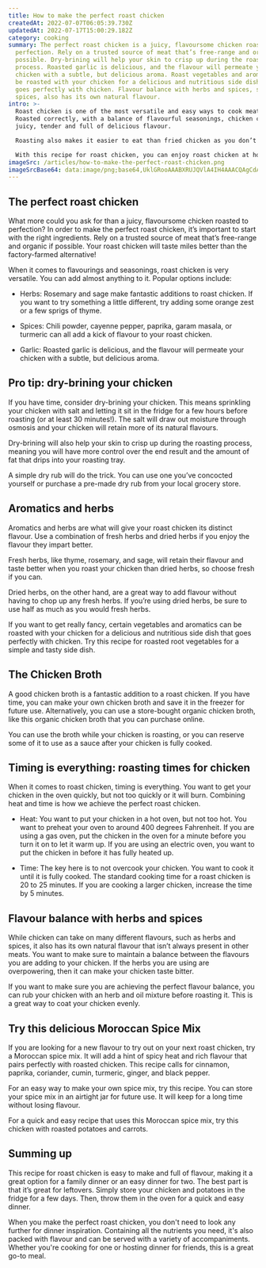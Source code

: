 ```yaml
---
title: How to make the perfect roast chicken
createdAt: 2022-07-07T06:05:39.730Z
updatedAt: 2022-07-17T15:00:29.182Z
category: cooking
summary: The perfect roast chicken is a juicy, flavoursome chicken roasted to
  perfection. Rely on a trusted source of meat that’s free-range and organic if
  possible. Dry-brining will help your skin to crisp up during the roasting
  process. Roasted garlic is delicious, and the flavour will permeate your
  chicken with a subtle, but delicious aroma. Roast vegetables and aromatics can
  be roasted with your chicken for a delicious and nutritious side dish that
  goes perfectly with chicken. Flavour balance with herbs and spices, such as
  spices, also has its own natural flavour.
intro: >-
  Roast chicken is one of the most versatile and easy ways to cook meat.
  Roasted correctly, with a balance of flavourful seasonings, chicken can be
  juicy, tender and full of delicious flavour. 

  Roasting also makes it easier to eat than fried chicken as you don’t have to worry about excess oil or unhealthy fat dripping into your diet. Roast chicken is a great source of protein—and if you get your bird from the farmers market or an organic grocery store, it's probably even pasture-raised and much healthier than anything you find in a supermarket.

  With this recipe for roast chicken, you can enjoy roast chicken at home again and again. Keep reading for some great tips on how to make the perfect roast chicken every time!
imageSrc: /articles/how-to-make-the-perfect-roast-chicken.png
imageSrcBase64: data:image/png;base64,UklGRooAAABXRUJQVlA4IH4AAACQAgCdASoKAAoAAUAmJbACdLoAEJQajjnWFGTiYAD5ae5GOzI2ZIfFtiS/3zDGxL9QITeI1eBwxXIl7J1VkKP8mKrXCsI/e2Enr6RYZdI0DqIGDsCr2ja9JAD/+RUkf8PxMUw7hU1f4If5+oHh7ft/wRTyHcE/0XzMpnugwAA=
---
```


## The perfect roast chicken

What more could you ask for than a juicy, flavoursome chicken roasted to perfection?
In order to make the perfect roast chicken, it’s important to start with the right ingredients. Rely on a trusted source of meat that’s free-range and organic if possible. Your roast chicken will taste miles better than the factory-farmed alternative!

When it comes to flavourings and seasonings, roast chicken is very versatile. You can add almost anything to it. Popular options include:

- Herbs: Rosemary and sage make fantastic additions to roast chicken. If you want to try something a little different, try adding some orange zest or a few sprigs of thyme.

- Spices: Chili powder, cayenne pepper, paprika, garam masala, or turmeric can all add a kick of flavour to your roast chicken.

- Garlic: Roasted garlic is delicious, and the flavour will permeate your chicken with a subtle, but delicious aroma.

## Pro tip: dry-brining your chicken

If you have time, consider dry-brining your chicken. This means sprinkling your chicken with salt and letting it sit in the fridge for a few hours before roasting (or at least 30 minutes!). The salt will draw out moisture through osmosis and your chicken will retain more of its natural flavours.

Dry-brining will also help your skin to crisp up during the roasting process, meaning you will have more control over the end result and the amount of fat that drips into your roasting tray.

A simple dry rub will do the trick. You can use one you’ve concocted yourself or purchase a pre-made dry rub from your local grocery store.

## Aromatics and herbs

Aromatics and herbs are what will give your roast chicken its distinct flavour.
Use a combination of fresh herbs and dried herbs if you enjoy the flavour they impart better.

Fresh herbs, like thyme, rosemary, and sage, will retain their flavour and taste better when you roast your chicken than dried herbs, so choose fresh if you can.

Dried herbs, on the other hand, are a great way to add flavour without having to chop up any fresh herbs. If you’re using dried herbs, be sure to use half as much as you would fresh herbs.

If you want to get really fancy, certain vegetables and aromatics can be roasted with your chicken for a delicious and nutritious side dish that goes perfectly with chicken. Try this recipe for roasted root vegetables for a simple and tasty side dish.

## The Chicken Broth

A good chicken broth is a fantastic addition to a roast chicken. If you have time, you can make your own chicken broth and save it in the freezer for future use. Alternatively, you can use a store-bought organic chicken broth, like this organic chicken broth that you can purchase online.

You can use the broth while your chicken is roasting, or you can reserve some of it to use as a sauce after your chicken is fully cooked.

## Timing is everything: roasting times for chicken

When it comes to roast chicken, timing is everything. You want to get your chicken in the oven quickly, but not too quickly or it will burn.
Combining heat and time is how we achieve the perfect roast chicken.

- Heat: You want to put your chicken in a hot oven, but not too hot. You want to preheat your oven to around 400 degrees Fahrenheit. If you are using a gas oven, put the chicken in the oven for a minute before you turn it on to let it warm up. If you are using an electric oven, you want to put the chicken in before it has fully heated up.

- Time: The key here is to not overcook your chicken. You want to cook it until it is fully cooked. The standard cooking time for a roast chicken is 20 to 25 minutes. If you are cooking a larger chicken, increase the time by 5 minutes.

## Flavour balance with herbs and spices

While chicken can take on many different flavours, such as herbs and spices, it also has its own natural flavour that isn’t always present in other meats. You want to make sure to maintain a balance between the flavours you are adding to your chicken. If the herbs you are using are overpowering, then it can make your chicken taste bitter.

If you want to make sure you are achieving the perfect flavour balance, you can rub your chicken with an herb and oil mixture before roasting it. This is a great way to coat your chicken evenly.

## Try this delicious Moroccan Spice Mix

If you are looking for a new flavour to try out on your next roast chicken, try a Moroccan spice mix. It will add a hint of spicy heat and rich flavour that pairs perfectly with roasted chicken. This recipe calls for cinnamon, paprika, coriander, cumin, turmeric, ginger, and black pepper.

For an easy way to make your own spice mix, try this recipe. You can store your spice mix in an airtight jar for future use. It will keep for a long time without losing flavour.

For a quick and easy recipe that uses this Moroccan spice mix, try this chicken with roasted potatoes and carrots.

## Summing up

This recipe for roast chicken is easy to make and full of flavour, making it a great option for a family dinner or an easy dinner for two. The best part is that it’s great for leftovers. Simply store your chicken and potatoes in the fridge for a few days. Then, throw them in the oven for a quick and easy dinner.

When you make the perfect roast chicken, you don't need to look any further for dinner inspiration. Containing all the nutrients you need, it's also packed with flavour and can be served with a variety of accompaniments. Whether you're cooking for one or hosting dinner for friends, this is a great go-to meal.
